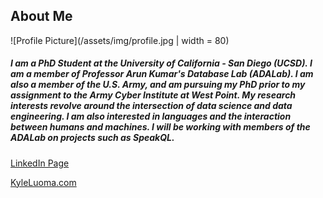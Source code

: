 ## About Me

![Profile Picture](/assets/img/profile.jpg | width = 80)

##### I am a PhD Student at the University of California - San Diego (UCSD). I am a member of Professor Arun Kumar's Database Lab (ADALab). I am also a member of the U.S. Army, and am pursuing my PhD prior to my assignment to the Army Cyber Institute at West Point. My research interests revolve around the intersection of data science and data engineering. I am also interested in languages and the interaction between humans and machines. I will be working with members of the ADALab on projects such as SpeakQL.



[LinkedIn Page](https://www.linkedin.com/in/kyle-luoma-9b43911b)

[KyleLuoma.com](https://kyleluoma.com)


